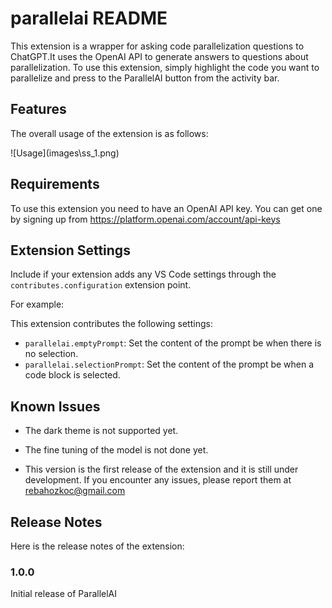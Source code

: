 # parallelai README

This extension is a wrapper for asking code parallelization questions to ChatGPT.It uses the OpenAI API to generate answers to questions about parallelization. To use this extension, simply highlight the code you want to parallelize and press to the ParallelAI button from the activity bar.

## Features

The overall usage of the extension is as follows:

\!\[Usage\]\(images\ss_1.png\)


## Requirements

To use this extension you need to have an OpenAI API key. You can get one by signing up from https://platform.openai.com/account/api-keys

## Extension Settings

Include if your extension adds any VS Code settings through the `contributes.configuration` extension point.

For example:

This extension contributes the following settings:

* `parallelai.emptyPrompt`: Set the content of the prompt be when there is no selection.
* `parallelai.selectionPrompt`: Set the content of the prompt be when a code block is selected.

## Known Issues

* The dark theme is not supported yet.

* The fine tuning of the model is not done yet.

* This version is the first release of the extension and it is still under development. If you encounter any issues, please report them at rebahozkoc@gmail.com

## Release Notes

Here is the release notes of the extension:

### 1.0.0

Initial release of ParallelAI
